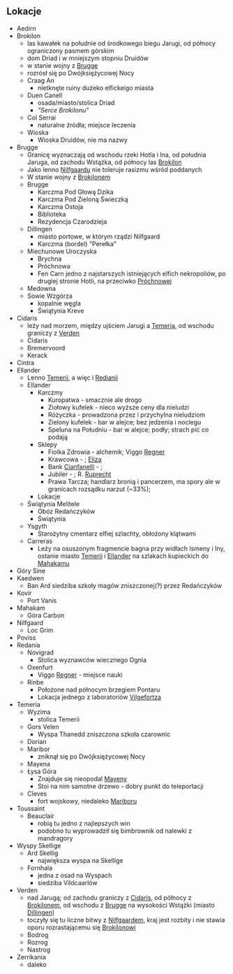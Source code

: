 ## Lokacje
* Aedirn<a id='l_aedirn' pattern='Aedirn'></a>
* Brokilon<a id='l_brokilon' pattern='Brokilon*'></a>
    - las kawałek na południe od środkowego biegu Jarugi, od północy ograniczony pasmem górskim
    - dom Driad i w mniejszym stopniu Druidów
    - w stanie wojny z [Brugge](#l_brugge)
    - rozrósł się po Dwójksiężycowej Nocy
    * Craag An<a id='l_craag_an' pattern='Craag An'></a>
        * nietknęte ruiny dużeko elfickeigo miasta
    * Duen Canell<a id='l_duen_canell' pattern='Duen Canell'></a>
        * osada/miasto/stolica Driad
        * _"Serce Brokilonu"_
    * Col Serrai<a id='l_col_serrai' pattern='Col Serrai'></a>
        * naturalne źródła; miejsce leczenia
    * Wioska<a id='l_wioska' regex='Wios[ck]\w{0,3}' comment='Wiosna...'></a>
        * Wioska Druidów, nie ma nazwy
* Brugge<a id='l_brugge'></a>
    - Granicę wyznaczają od wschodu rzeki Hotla i Ina, od południa Jaruga, od zachodu Wstążka, od północy las [Brokilon](#l_brokilon)
    - Jako lenno [Nilfgaardu](#l_nilfgaard) nie toleruje rasizmu wśród poddanych
    - W stanie wojny z [Brokilonem](#l_brokilon)
    * Brugge<a id='l_m_brugge' pattern='Brugge'></a>
        * Karczma Pod Głową Dzika<a id='l_glowa_dzika' pattern='Głow* Dzika'></a>
        * Karczma Pod Zieloną Świeczką<a id='l_zielona_swieczka' pattern='Zielon* Świeczk*'></a>
        * Karczma Ostoja<a id='l_ostoja' pattern='Ostoj*'></a>
        * Biblioteka<a id='l_biblioteka' pattern='Bibliote*'></a>
        * Rezydencja Czarodzieja<a id='l_rezydencja_czarodzieja' pattern='Rezydencj* Czarodzieja'></a>
    * Dillingen<a id='l_dillingen' pattern='Dillingen'></a>
        - miasto portowe, w którym rządzi Nilfgaard
        * Karczma (bordel) "Perełka"<a id="l_perelka" pattern='Perełka'></a>
    * Miechunowe Uroczyska<a id='l_miechunowe_uroczyska' pattern='Miechunowe Uroczysk*'></a>
        * Brychna<a id='l_brychna' pattern='Brychn*'></a>
        * Próchnowa<a id='l_prochnowa' pattern='Próchnow*'></a>
        * Fen Carn<a id='l_fen_carn' pattern='Fen Carn'></a>
            jedno z najstarszych istniejących elfich nekropoliów, po drugiej stronie Hotli, na przeciwko [Próchnowej](#l_prochnowa)
    * Medowna<a id='l_medowna' pattern='Medown*'></a>
    * Sowie Wzgórza<a id='l_sowie_wzgorza' pattern='Sowi* Wzgórza*'></a>
         - kopalnie węgla
        * Świątynia Kreve<a id='l_swiatynia_kreve' pattern='Świątyni* Kreve'></a>
* Cidaris<a id='l_cidaris' pattern='Cidaris'></a>
    - leży nad morzem, między ujściem Jarugi a [Temerią](#l_temeria), od wschodu graniczy z [Verden](#l_verden)
    * Cidaris<a id='l_m_cidaris' pattern='Cidaris'></a>
    * Bremervoord<a id='l_bremervoord' pattern='Bremervoord'></a>
    * Kerack<a id='l_kerack' pattern='Kerack'></a>
* Cintra<a id='l_cintra' pattern='Cintra'></a>
* Ellander<a id='l_ellander' pattern='Ellander'></a>
    - Lenno [Temerii](#l_temeria), a więc i [Redianii](#l_redania)
    * Ellander<a id='l_m_ellander' pattern='Ellander'></a>
        * Karczmy
            * Kuropatwa<a id='l_kuropatwa' pattern='Kuropatw*'></a> - smacznie ale drogo
            * Ziołowy kufelek<a id='l_ziolowy_kufelek' pattern='Ziołow* kufelek*'></a> - nieco wyższe ceny dla nieludzi
            * Różyczka<a id='l_rozyczka' pattern='Różycz*'></a> - prowadzona przez i przychylna nieludziom
            * Zielony kufelek<a id='l_zielony_kufelekzielony' pattern='Zielon* kufelek*'></a> - bar w alejce; bez jedzenia i noclegu
            * Speluna na Południu<a id='l_speluna' pattern='Spelun* na Południu'></a> - bar w alejce; podły; strach pić co podają
        * Sklepy
            * Fiolka Zdrowia<a id='l_fiolka_zdrowia' pattern='Fiol* Zdrowia'></a> - alchemik; Viggo [Regner](#p_viggo_regner)
            * Krawcowa - ; [Eliza](#p_eliza)
            * Bank [Cianfanelli](#p_cianfanelli) - ;
            * Jubiler<a id='l_jubiler'></a> - ; R. [Ruprecht](#p_ruprecht)
            * Prawa Tarcza<a id='l_prawa_tarcza' pattern='Praw* Tarcza'></a>; handlarz bronią i pancerzem, ma spory ale w granicach rozsądku narzut (~33%);
        * Lokacje
    * Świątynia Melitele<a id='l_smelitele' pattern='Świątyni* Melitele'></a>
        * Obóz Redańczyków
        * Świątynia
    * Ysgyth<a id='l_ysgyth' pattern='Ysgyth'></a>
        * Starożytny cmentarz elfiej szlachty, obłożony klątwami
    * Carreras<a id='l_carreras' pattern='Carreras'></a>
        * Leży na osuszonym fragmencie bagna przy widłach Ismeny i Iny, ostanie miasto [Temerii](#l_temeria) i [Ellander](#l_ellander) na szlakach kupieckich do [Mahakamu](#l_mahakam)
* Góry Sine<a id='l_gory_sine' pattern='Gór* Sin*'></a>
* Kaedwen<a id='l_kaedwen' pattern='Kaedwen'></a>
    * Ban Ard<a id='l_ban_ard' pattern='Ban Ard'></a>
        siedziba szkoły magów zniszczonej(?) przez Redańczyków
* Kovir<a id='l_kovir' pattern='Kovir*'></a>
    * Port Vanis<a id='l_port_vanis' pattern='Port Vanis'></a>
* Mahakam<a id='l_mahakam' pattern='Mahakam*'></a>
    * Góra Carbon<a id='l_gora_carbon' pattern='Gór* Carbon'></a>
* Nilfgaard<a id='l_nilfgaard' pattern='Nilfgaard*'></a>
    * Loc Grim<a id='l_loc_grim' pattern='Loc Grim'></a>
* Poviss<a id='l_poviss' pattern='Poviss'></a>
* Redania<a id='l_redania' pattern='Redani*'></a>
    * Novigrad<a id='l_novigrad' pattern='Novigrad*'></a>
        * Stolica wyznawców wiecznego Ognia
    * Oxenfurt<a id='l_oxenfurt' pattern='Oxenfur*'></a>
        * Viggo [Regner](#p_viggo_regner) - miejsce nauki
    * Rinbe<a id='l_rinbe' pattern='Rinbe'></a>
        * Położone nad północym brzegiem Pontaru
        * Lokacja jednego z laboratoriów [Vilgefortza](#p_vilgefortz)
* Temeria<a id='l_temeria' pattern='Temeri*'></a>
    * Wyzima<a id='l_wyzima' pattern='Wyzim*'></a>
        * stolica Temerii
    * Gors Velen<a id='l_gors_velen' pattern='Gors Velen'></a>
        * Wyspa Thanedd<a id='l_wyspa_thanedd' pattern='Wysp* Thanedd'></a>
            zniszczona szkoła czarownic
    * Dorian<a id='l_dorian' pattern='Dorian'></a>
    * Maribor<a id='l_maribor' pattern='Maribor*'></a>
        * zniknął się po Dwójksiężycowej Nocy
    * Mayena<a id='l_mayena' pattern='Mayen*'></a>
    * Łysa Góra<a id='l_lysa_gora' pattern='Łys* Gór*'></a>
        * Znajduje się nieopodal [Mayeny](#l_mayena)
        * Stoi na nim samotne drzewo - dobry punkt do teleportacji
    * Cleves<a id='l_cleves' pattern='Cleves'></a>
        * fort wojskowy, niedaleko [Mariboru](#l_maribor)
* Toussaint<a id='l_toussaint' pattern='Toussaint'></a>
    * Beauclair<a id='l_beauclair' pattern='Beauclair'></a>
        - robią tu jedno z najlepszych win
        - podobno tu wyprowadził się bimbrownik od nalewki z mandragory
* Wyspy Skellige<a id='l_wyspy_skellige' pattern='Wysp* Skellige'></a>
    * Ard Skellig<a id='l_ard_skellig' pattern='Ard Skellig'></a>
        * największa wyspa na Skellige
    * Fornhala<a id='l_fornhala' pattern='Fornhal*'></a>
        * jedna z osad na Wyspach
        * siedziba Vildcaarlów
* Verden<a id='l_verden' pattern='Verden'></a>
    - nad Jarugą; od zachodu graniczy z [Cidaris](#l_cidaris), od północy z [Brokilonem](#l_brokilon), od wschodu z [Brugge](#l_brugge) na wysokości Wstążki (miasto [Dillingen](#l_dillingen))
    - toczyły się tu liczne bitwy z [Nilfgaardem](#l_nilfgaard), kraj jest rozbity i nie stawia oporu rozrastającemu się [Brokilonowi](#l_brokilon)
    * Bodrog<a id='l_bodrog' pattern='Bodrog*'></a>
    * Rozrog<a id='l_rozrog' pattern='Rozrog*'></a>
    * Nastrog<a id='l_nastrog' pattern='Nastrog*'></a>
* Zerrikania<a id='l_zerrikania' pattern='Zerrikania'></a>
    - daleko
